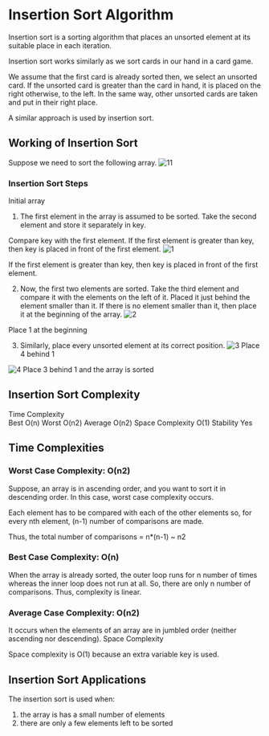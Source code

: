 # Insertion Sort Algorithm

Insertion sort is a sorting algorithm that places an unsorted element at its suitable place in each iteration.

Insertion sort works similarly as we sort cards in our hand in a card game.

We assume that the first card is already sorted then, we select an unsorted card. If the unsorted card is greater than the card in hand, it is placed on the right otherwise, to the left. In the same way, other unsorted cards are taken and put in their right place.

A similar approach is used by insertion sort.

## Working of Insertion Sort
Suppose we need to sort the following array.
![11](https://www.programiz.com/sites/tutorial2program/files/Frame%204_0.png)

### Insertion Sort Steps
Initial array
1. The first element in the array is assumed to be sorted. Take the second element and store it separately in key.

Compare key with the first element. If the first element is greater than key, then key is placed in front of the first element.
![1](https://www.programiz.com/sites/tutorial2program/files/Insertion-sort-0_1.png)


If the first element is greater than key, then key is placed in front of the first element.

2. Now, the first two elements are sorted.
Take the third element and compare it with the elements on the left of it. Placed it just behind the element smaller than it. If there is no element smaller than it, then place it at the beginning of the array.
![2](https://www.programiz.com/sites/tutorial2program/files/Insertion-sort-1_1.png)


Place 1 at the beginning

3. Similarly, place every unsorted element at its correct position.
![3](https://www.programiz.com/sites/tutorial2program/files/Insertion-sort-2_2.png)
Place 4 behind 1


![4](https://www.programiz.com/sites/tutorial2program/files/Insertion-sort-3_2.png)
Place 3 behind 1 and the array is sorted



## Insertion Sort Complexity
Time                Complexity	 
Best	                O(n)
Worst	                O(n2)
Average	                O(n2)
Space Complexity    	O(1)
Stability	            Yes

## Time Complexities

### Worst Case Complexity: O(n2)
Suppose, an array is in ascending order, and you want to sort it in descending order. In this case, worst case complexity occurs.

Each element has to be compared with each of the other elements so, for every nth element, (n-1) number of comparisons are made.

Thus, the total number of comparisons = n*(n-1) ~ n2
### Best Case Complexity: O(n)
When the array is already sorted, the outer loop runs for n number of times whereas the inner loop does not run at all. So, there are only n number of comparisons. Thus, complexity is linear.
### Average Case Complexity: O(n2)
It occurs when the elements of an array are in jumbled order (neither ascending nor descending).
Space Complexity

Space complexity is O(1) because an extra variable key is used.

## Insertion Sort Applications
The insertion sort is used when:

1. the array is has a small number of elements
2. there are only a few elements left to be sorted
